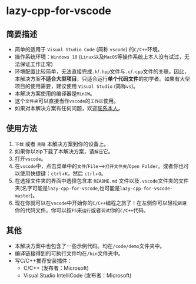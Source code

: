 # lazy-cpp-for-vscode

## 简要描述

* 简单的适用于 `Visual Studio Code` (简称 `vscode`) 的`C/C++`环境。
* 操作系统环境：`Windows 10` (`Linux`以及`MacOS`等操作系统上本人没有试过，无法保证工作正常)
* 环境配置比较简单，无法直接完成`.h`/`.hpp`文件与`.c`/`.cpp`文件的关联。因此，本解决方案**不适合大型项目**，只适合运行**单个代码文件**的初学者。如果有大型项目的使用需要，建议使用 `Visual Studio` (简称`vs`)。
* 本解决方案使用的编译器是`MinGW`。
* 这个`文件夹`可以直接当作`vscode`的`工作区`使用。
* 如果对本解决方案有任何问题，欢迎[联系本人][darrendanielday]。

## 使用方法

1. `下载` 或者 `克隆` 本解决方案到你的设备上。
2. 如果你以zip下载了本解决方案，请`解压`它。
3. 打开`vscode`。
4. 在`vscode`中，点击菜单中的`文件`/`File`-->`打开文件夹`/`Open Folder`。或者你也可以使用快捷键：`ctrl`+`K`，然后 `ctrl`+`O`。
5. 在选择文件夹的界面中选择包含本 `README.md` 文件以及`.vscode`文件夹的文件夹(名字可能是`lazy-cpp-for-vscode`,也可能是`lazy-cpp-for-vscode-master`)。
6. 现在你就可以在`vscode`中开始你的`C/C++`编程之旅了！在左侧你可以轻松`新建`你的代码文件。你可以按`F5`来`运行`或者`调试`你的`C/C++`代码。

## 其他

* 本解决方案中也包含了一些示例代码。均在`/code/demo`文件夹中。
* 编译链接得到的可执行文件均在`/bin`文件夹中。
* 写C/C++推荐安装插件：
  * C/C++ (发布者：Microsoft)
  * Visual Studio IntelliCode (发布者：Microsoft)

[darrendanielday]: mailto:Darren_Daniel_Day@hotmail.com
